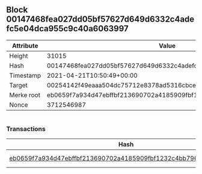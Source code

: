 ## Block 00147468fea027dd05bf57627d649d6332c4adefc5e04dca955c9c40a6063997

Attribute | Value
--- | ---
Height | 31015
Hash | 00147468fea027dd05bf57627d649d6332c4adefc5e04dca955c9c40a6063997
Timestamp | 2021-04-21T10:50:49+00:00
Target | 00254142f49eaaa504dc75712e8378ad5316cbcead634704b3734b6271167cc4
Merke root | eb0659f7a934d47ebffbf213690702a4185909fbf1232c4bb79607bbaca167b0
Nonce | 3712546987

```

```

### Transactions

Hash | Amount
--- | ---
[eb0659f7a934d47ebffbf213690702a4185909fbf1232c4bb79607bbaca167b0](eb0659f7a934d47ebffbf213690702a4185909fbf1232c4bb79607bbaca167b0.md) | 10.00000000 SKEPTI 
